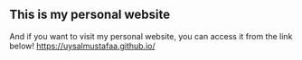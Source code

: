 ## This is my personal website
And if you want to visit my personal website, you can access it from the link below!
https://uysalmustafaa.github.io/

